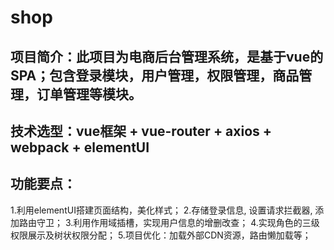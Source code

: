 # shop

## 项目简介：此项目为电商后台管理系统，是基于vue的SPA；包含登录模块，用户管理，权限管理，商品管理，订单管理等模块。
## 技术选型：vue框架 + vue-router + axios + webpack + elementUI
## 功能要点：
1.利用elementUI搭建页面结构，美化样式；
2.存储登录信息, 设置请求拦截器, 添加路由守卫；
3.利用作用域插槽，实现用户信息的增删改查；
4.实现角色的三级权限展示及树状权限分配；
5.项目优化：加载外部CDN资源，路由懒加载等；



